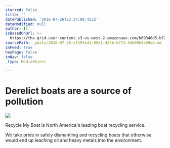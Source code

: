 ```yaml
---
starred: false
title: ''
datePublished: '2016-07-26T23:34:00.433Z'
dateModified: null
author: []
isBasedOnUrl: >-
  https://the-grid-user-content.s3-us-west-2.amazonaws.com/b69346d5-b728-4d40-a6b9-50185114f222.jpg
sourcePath: _posts/2016-07-26-cf19fe41-95d1-455b-b773-5d699b9a59ed.md
inFeed: true
hasPage: false
inNav: false
_type: MediaObject

---
```

# Derelict boats are a source of pollution
![](https://the-grid-user-content.s3-us-west-2.amazonaws.com/b69346d5-b728-4d40-a6b9-50185114f222.jpg)

Recycle My Boat is North America's leading boat recycling service. 

We take pride in safely dismantling and recycling boats that otherwise would end up leaching oil and heavy metals into the environment.